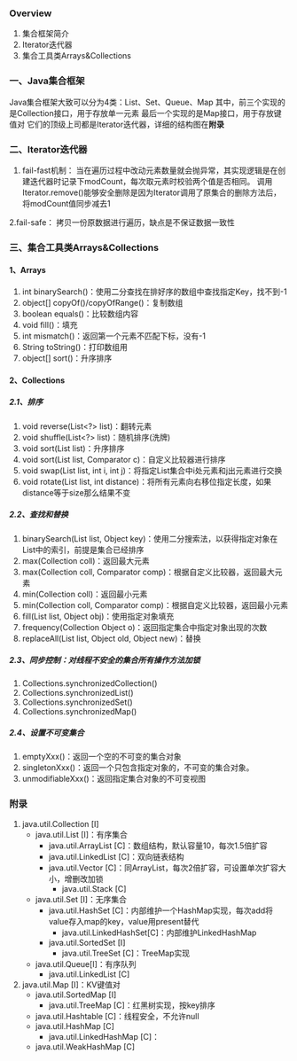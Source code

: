 ### Overview
1. 集合框架简介
2. Iterator迭代器
3. 集合工具类Arrays&Collections

### 一、Java集合框架
Java集合框架大致可以分为4类：List、Set、Queue、Map
其中，前三个实现的是Collection接口，用于存放单一元素
最后一个实现的是Map接口，用于存放键值对
它们的顶级上司都是Iterator迭代器，详细的结构图在**附录**

### 二、Iterator迭代器
1. fail-fast机制：
当在遍历过程中改动元素数量就会抛异常，其实现逻辑是在创建迭代器时记录下modCount，每次取元素时校验两个值是否相同。
调用Iterator.remove()能够安全删除是因为Iterator调用了原集合的删除方法后，将modCount值同步减去1

2.fail-safe：
拷贝一份原数据进行遍历，缺点是不保证数据一致性

### 三、集合工具类Arrays&Collections
#### 1、Arrays
1. int binarySearch()：使用二分查找在排好序的数组中查找指定Key，找不到-1
2. object[] copyOf()/copyOfRange()：复制数组
3. boolean equals()：比较数组内容
4. void fill()：填充
5. int mismatch()：返回第一个元素不匹配下标，没有-1
6. String toString()：打印数组用
7. object[] sort()：升序排序

#### 2、Collections
##### 2.1、排序
1. void reverse(List<?> list)：翻转元素
2. void shuffle(List<?> list)：随机排序(洗牌)
3. void sort(List list)：升序排序
4. void sort(List list, Comparator c)：自定义比较器进行排序
5. void swap(List list, int i, int j)：将指定List集合中i处元素和j出元素进行交换
6. void rotate(List list, int distance)：将所有元素向右移位指定长度，如果distance等于size那么结果不变

##### 2.2、查找和替换
1. binarySearch(List list, Object key)：使用二分搜索法，以获得指定对象在List中的索引，前提是集合已经排序
2. max(Collection coll)：返回最大元素
3. max(Collection coll, Comparator comp)：根据自定义比较器，返回最大元素
4. min(Collection coll)：返回最小元素
5. min(Collection coll, Comparator comp)：根据自定义比较器，返回最小元素
6. fill(List list, Object obj)：使用指定对象填充
7. frequency(Collection Object o)：返回指定集合中指定对象出现的次数
8. replaceAll(List list, Object old, Object new)：替换

##### 2.3、同步控制：对线程不安全的集合所有操作方法加锁
1. Collections.synchronizedCollection()
2. Collections.synchronizedList()
3. Collections.synchronizedSet()
4. Collections.synchronizedMap()

##### 2.4、设置不可变集合
1. emptyXxx()：返回一个空的不可变的集合对象
2. singletonXxx()：返回一个只包含指定对象的，不可变的集合对象。
3. unmodifiableXxx()：返回指定集合对象的不可变视图

### 附录

1. java.util.Collection [I]
   - java.util.List [I]：有序集合
     - java.util.ArrayList [C]：数组结构，默认容量10，每次1.5倍扩容
     - java.util.LinkedList [C]：双向链表结构
     - java.util.Vector [C]：同ArrayList，每次2倍扩容，可设置单次扩容大小，增删改加锁
       - java.util.Stack [C]
   - java.util.Set [I]：无序集合
     - java.util.HashSet [C]：内部维护一个HashMap实现，每次add将value存入map的key，value用present替代
       - java.util.LinkedHashSet[C]：内部维护LinkedHashMap
     - java.util.SortedSet [I]
       - java.util.TreeSet [C]：TreeMap实现
   - java.util.Queue[I]：有序队列
     - java.util.LinkedList [C]
2. java.util.Map [I]：KV键值对
   - java.util.SortedMap [I]
     - java.util.TreeMap [C]：红黑树实现，按key排序
   - java.util.Hashtable [C]：线程安全，不允许null
   - java.util.HashMap [C]
     - java.util.LinkedHashMap [C]：
   - java.util.WeakHashMap [C]
